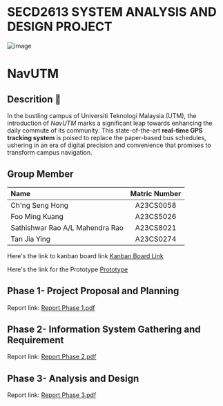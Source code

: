 # SECD2613 SYSTEM ANALYSIS AND DESIGN PROJECT
![image](https://github.com/chngsenghong/Project1_SAD_20232024/assets/147849956/c800f30c-8f3a-40ff-b874-501c49390e39)

# NavUTM

## Descrition 📖
In the bustling campus of Universiti Teknologi Malaysia (UTM), the introduction of *NavUTM* marks a significant leap towards enhancing the daily commute of its community. This state-of-the-art **real-time GPS tracking system** is poised to replace the paper-based bus schedules, ushering in an era of digital precision and convenience that promises to transform campus navigation.

## Group Member 
| Name | Matric Number |
|:---------------------|:---------------:|
| Ch'ng Seng Hong | A23CS0058 |
| Foo Ming Kuang | A23CS5026 |
| Sathishwar Rao A/L Mahendra Rao | A23CS8021 |
| Tan Jia Ying | A23CS0274 |




Here's the link to kanban board link
[Kanban Board Link](https://github.com/users/chngsenghong/projects/1/views/1)

Here's the link for the Prototype 
[Prototype](https://www.figma.com/proto/4nQBY7PKTiY3GBiSfFq8AW/SAD-Phase-3?node-id=0-1&t=J4Qv9FvEDxbi2sRg-1 )

<h2>Phase 1- Project Proposal and Planning</h2>
<p>Report link: <a href="https://github.com/chngsenghong/Project1_SAD_20232024/blob/5d74fd8d72df0277694344f64c0a69bcc317660c/Phase%201.pdf">Report Phase 1.pdf</a></p>


<h2>Phase 2- Information System Gathering and Requirement</h2>
<p>Report link: <a href="https://github.com/chngsenghong/Project1_SAD_20232024/blob/89074109ed9e07778e175916c5e148837f813701/Phase%202.pdf">Report Phase 2.pdf</a></p>


<h2>Phase 3- Analysis and Design</h2>
<p>Report link: <a href="https://drive.google.com/file/d/1KbY4nz4qgNKx_xpYpXXwCgsC6KzCYGiw/view?usp=sharing">Report Phase 3.pdf</a></p>


